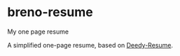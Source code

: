 # breno-resume
My one page resume

A simplified one-page resume, based on [Deedy-Resume](https://github.com/deedy/Deedy-Resume).
